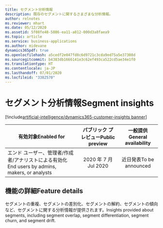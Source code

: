 ```yaml
---
title: セグメント分析情報
description: 既存のセグメントに関するさまざまな分析情報。
author: relnotes
ms.reviewer: mhart
ms.date: 05/12/2020
ms.assetid: 5f08fe48-5886-ea11-a812-000d3a8faea9
ms.topic: article
ms.service: business-applications
ms.author: midevane
dynamics365pdf: true
ms.openlocfilehash: a5cedf2e047fd0c6d9721c3cda9ed75a5e37308d
ms.sourcegitcommit: b4383db1666141e3c62ef493ca522cd5ae34e1f0
ms.translationtype: HT
ms.contentlocale: ja-JP
ms.lasthandoff: 07/01/2020
ms.locfileid: "3382570"
---
```

# <a name="segment-insights"></a><span data-ttu-id="3660b-103">セグメント分析情報</span><span class="sxs-lookup"><span data-stu-id="3660b-103">Segment insights</span></span>
[!include[artificial-intelligence/dynamics365-customer-insights banner](../includes/artificial-intelligence/dynamics365-customer-insights.md)]

| <span data-ttu-id="3660b-104">有効対象</span><span class="sxs-lookup"><span data-stu-id="3660b-104">Enabled for</span></span>    |  <span data-ttu-id="3660b-105">パブリック プレビュー</span><span class="sxs-lookup"><span data-stu-id="3660b-105">Public preview</span></span> | <span data-ttu-id="3660b-106">一般提供</span><span class="sxs-lookup"><span data-stu-id="3660b-106">General availability</span></span> | 
| ---------- | :----------: |:----------: |
|<span data-ttu-id="3660b-107">エンド ユーザー、管理者/作成者/アナリストによる有効化</span><span class="sxs-lookup"><span data-stu-id="3660b-107">End users by admins, makers, or analysts</span></span>|<span data-ttu-id="3660b-108">2020 年 7 月</span><span class="sxs-lookup"><span data-stu-id="3660b-108">Jul 2020</span></span>| <span data-ttu-id="3660b-109">近日発表</span><span class="sxs-lookup"><span data-stu-id="3660b-109">To be announced</span></span>|






## <a name="feature-details"></a><span data-ttu-id="3660b-110">機能の詳細</span><span class="sxs-lookup"><span data-stu-id="3660b-110">Feature details</span></span>
<!--feature detail start -->
<span data-ttu-id="3660b-111">セグメントの重複、セグメントの差別化、セグメントの解約、セグメントの傾向など、セグメントに関する分析情報が提供されます。</span><span class="sxs-lookup"><span data-stu-id="3660b-111">Insights provided about segments, including segment overlap, segment differentiation, segment churn, and segment drift.</span></span>
<!--feature detail end -->









